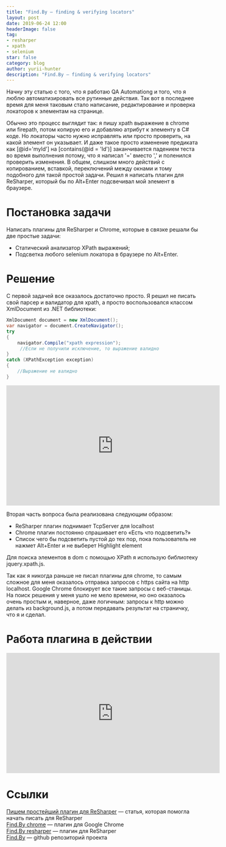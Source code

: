 ```yaml
---
title: "Find.By — finding & verifying locators"
layout: post
date: 2019-06-24 12:00
headerImage: false
tag:
- resharper
- xpath
- selenium
star: false
category: blog
author: yurii-hunter
description: "Find.By — finding & verifying locators"
---
```

Начну эту статью с того, что я работаю QA Automationg и того, что я люблю автоматизировать все рутинные действия. Так вот в последнее время для меня таковым стало написание, редактирование и проверка локаторов к элементам на странице. 

Обычно это процесс выглядит так: я пишу xpath выражение в chrome или firepath, потом копирую его и добавляю атрибут к элементу в C# коде. Но локаторы часто нужно исправлять или просто проверить, на какой элемент он указывает. И даже такое просто изменение предиката как [@id='myId'] на [contains(@id = 'Id')] заканчивается падением теста во время выполнения потому, что я написал '=' вместо ',' и поленился проверить изменения. В общем, слишком много действий с копированием, вставкой, переключений между окнами и тому подобного для такой простой задачи. Решил я написать плагин для ReSharper, который бы по Alt+Enter подсвечивал мой элемент в браузере.
# Постановка задачи
Написать плагины для ReSharper и Chrome, которые в связке решали бы две простые задачи:
* Статический анализатор XPath выражений;
* Подсветка любого selenium локатора в браузере по Alt+Enter.
# Решение
С первой задачей все оказалось достаточно просто. Я решил не писать свой парсер и валидатор для xpath, а просто воспользовался классом XmlDocument из .NET библиотеки:
```csharp
XmlDocument document = new XmlDocument();
var navigator = document.CreateNavigator();
try
{
    navigator.Compile("xpath expression");
     //Если не получили исключение, то выражение валидно
}
catch (XPathException exception)
{
    //Выражение не валидно
}
```
<iframe width="560" height="315" src="https://www.youtube.com/embed/PhdkFtNHcmk" frameborder="0" allow="accelerometer; autoplay; encrypted-media; gyroscope; picture-in-picture" allowfullscreen></iframe>

Вторая часть вопроса была реализована следующим образом:
* ReSharper плагин поднимает TcpServer для localhost
* Chrome плагин постоянно спрашивает его «Есть что подсветить?»
* Список чего бы подсветить пустой до тех пор, пока пользователь не нажмет Alt+Enter и не выберет Highlight element

Для поиска элементов в dom с помощью XPath я использую библиотеку jquery.xpath.js.

Так как я никогда раньше не писал плагины для chrome, то самым сложное для меня оказалось отправка запросов с https сайта на http localhost. Google Chrome блокирует все такие запросы с веб-станицы. На поиск решения у меня ушло не мело времени, но оно оказалось очень простым и, наверное, даже логичным: запросы к http можно делать из background.js, а потом передавать результат на страничку, что я и сделал.

# Работа плагина в действии
<iframe width="560" height="315" src="https://www.youtube.com/embed/iaJ_VY-dNNc" frameborder="0" allow="accelerometer; autoplay; encrypted-media; gyroscope; picture-in-picture" allowfullscreen></iframe>

# Ссылки

[Пишем простейший плагин для ReSharper](https://habrahabr.ru/post/270155/) — статья, которая помогла начать писать для ReSharper  
[Find.By chrome](https://chrome.google.com/webstore/detail/findby/phhphchblcckjanhfgimfmhopmjoefnb) — плагин для Google Chrome  
[Find.By resharper](https://resharper-plugins.jetbrains.com/packages/Find.By) — плагин для ReSharper  
[Find.By](https://github.com/yurii-hunter/find-by) — github репозиторий проекта  